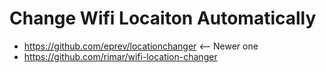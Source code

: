 Change Wifi Locaiton Automatically
====

* <https://github.com/eprev/locationchanger> <-- Newer one
* <https://github.com/rimar/wifi-location-changer>
